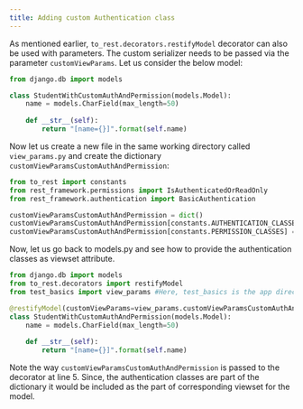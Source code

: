 ```yaml
---
title: Adding custom Authentication class
---
```


As mentioned earlier, `to_rest.decorators.restifyModel` decorator can also be used with parameters. The custom serializer needs to be passed via the parameter `customViewParams`. Let us consider the below model:

```py title="models.py" linenums="1"
from django.db import models

class StudentWithCustomAuthAndPermission(models.Model):
    name = models.CharField(max_length=50)
    
    def __str__(self):
        return "[name={}]".format(self.name)
```

Now let us create a new file in the same working directory called `view_params.py` and create the dictionary `customViewParamsCustomAuthAndPermission`:

``` py title="view_params.py" linenums="1"
from to_rest import constants
from rest_framework.permissions import IsAuthenticatedOrReadOnly
from rest_framework.authentication import BasicAuthentication

customViewParamsCustomAuthAndPermission = dict()
customViewParamsCustomAuthAndPermission[constants.AUTHENTICATION_CLASSES] = [BasicAuthentication]
customViewParamsCustomAuthAndPermission[constants.PERMISSION_CLASSES] = [IsAuthenticatedOrReadOnly]
```

Now, let us go back to models.py and see how to provide the authentication classes as viewset attribute.

```py title="models.py" linenums="1"
from django.db import models
from to_rest.decorators import restifyModel
from test_basics import view_params #Here, test_basics is the app directory

@restifyModel(customViewParams=view_params.customViewParamsCustomAuthAndPermission)
class StudentWithCustomAuthAndPermission(models.Model):
    name = models.CharField(max_length=50)
    
    def __str__(self):
        return "[name={}]".format(self.name)
```

Note the way `customViewParamsCustomAuthAndPermission` is passed to the decorator at line 5. Since, the authentication classes are part of the dictionary it would be included as the part of corresponding viewset for the model.